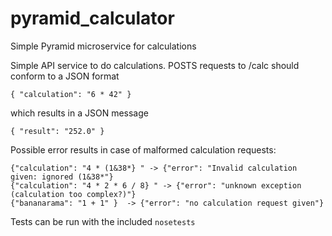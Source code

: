 # pyramid_calculator
Simple Pyramid microservice for calculations

Simple API service to do calculations. POSTS requests to <base-url>/calc should conform to a JSON format

    { "calculation": "6 * 42" }

which results in a JSON message

    { "result": "252.0" }
    
Possible error results in case of malformed calculation requests:

    {"calculation": "4 * (1&38*} " -> {"error": "Invalid calculation given: ignored (1&38*"}
    {"calculation": "4 * 2 * 6 / 8} " -> {"error": "unknown exception (calculation too complex?)"}
    {"bananarama": "1 + 1" }  -> {"error": "no calculation request given"}
    
Tests can be run with the included `nosetests`
    
    
 
